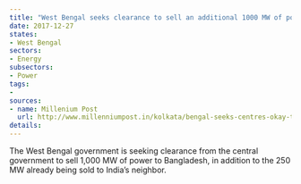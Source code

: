 ```yaml
---
title: "West Bengal seeks clearance to sell an additional 1000 MW of power to Bangladesh"
date: 2017-12-27
states:
- West Bengal
sectors:
- Energy
subsectors:
- Power
tags:
- 
sources:
- name: Millenium Post
  url: http://www.millenniumpost.in/kolkata/bengal-seeks-centres-okay-to-sell-more-power-to-bangladesh-276182
details:
---
```


The West Bengal government is seeking clearance from the central government to sell 1,000 MW of power to Bangladesh, in addition to the 250 MW already being sold to India’s neighbor. 
